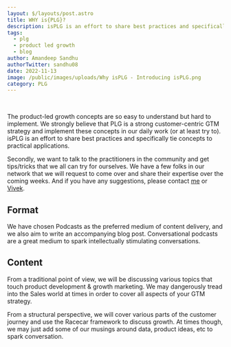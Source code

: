 ```yaml
---
layout: $/layouts/post.astro
title: WHY is{PLG}?
description: isPLG is an effort to share best practices and specifically tie concepts to practical applications.
tags:
  - plg
  - product led growth
  - blog
author: Amandeep Sandhu
authorTwitter: sandhu08
date: 2022-11-13
image: /public/images/uploads/Why isPLG - Introducing isPLG.png
category: PLG
---
```


<br>

The product-led growth concepts are so easy to understand but hard to implement. We strongly believe that PLG is a strong customer-centric GTM strategy and implement these concepts in our daily work (or at least try to). isPLG is an effort to share best practices and specifically tie concepts to practical applications. 

Secondly, we want to talk to the practitioners in the community and get tips/tricks that we all can try for ourselves. We have a few folks in our network that we will request to come over and share their expertise over the coming weeks. And if you have any suggestions, please contact [me](https://www.linkedin.com/in/sandhua) or [Vivek](https://www.linkedin.com/in/vasinha/).

## Format

We have chosen Podcasts as the preferred medium of content delivery, and we also aim to write an accompanying blog post. Conversational podcasts are a great medium to spark intellectually stimulating conversations. 

## Content

From a traditional point of view, we will be discussing various topics that touch product development & growth marketing. We may dangerously tread into the Sales world at times in order to cover all aspects of your GTM strategy. 

From a structural perspective, we will cover various parts of the customer journey and use the Racecar framework to discuss growth. At times though, we may just add some of our musings around data, product ideas, etc to spark conversation.
